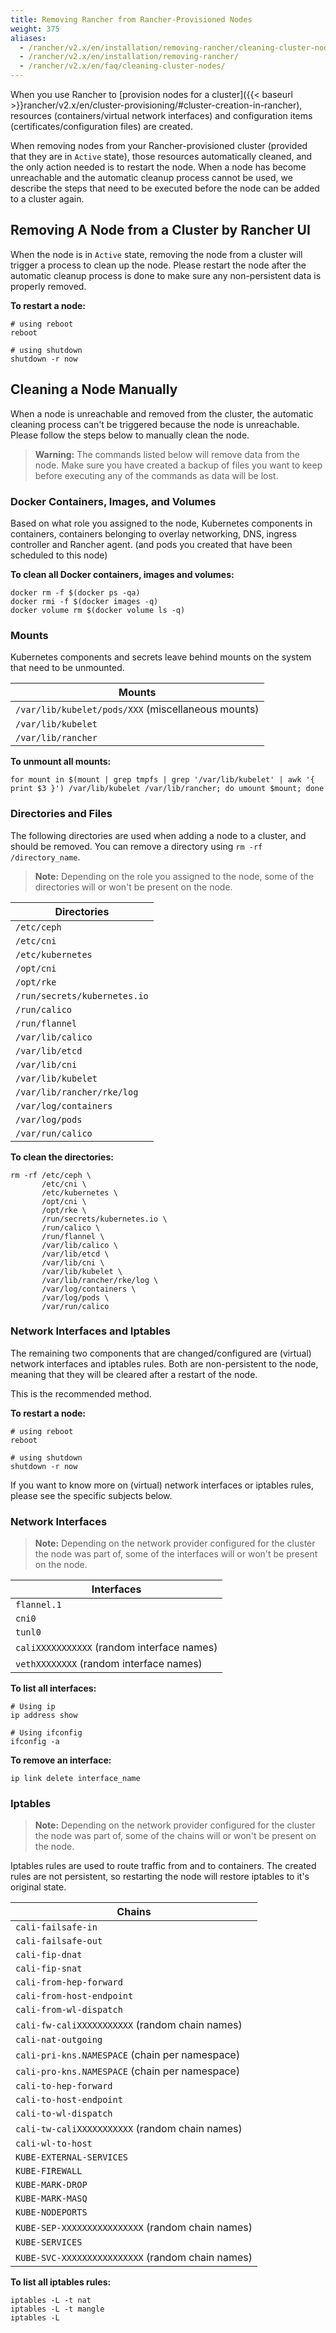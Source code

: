 ```yaml
---
title: Removing Rancher from Rancher-Provisioned Nodes
weight: 375
aliases:
  - /rancher/v2.x/en/installation/removing-rancher/cleaning-cluster-nodes/
  - /rancher/v2.x/en/installation/removing-rancher/
  - /rancher/v2.x/en/faq/cleaning-cluster-nodes/
---
```

When you use Rancher to [provision nodes for a cluster]({{< baseurl >}}rancher/v2.x/en/cluster-provisioning/#cluster-creation-in-rancher), resources (containers/virtual network interfaces) and configuration items (certificates/configuration files) are created. 

When removing nodes from your Rancher-provisioned cluster (provided that they are in `Active` state), those resources automatically cleaned, and the only action needed is to restart the node. When a node has become unreachable and the automatic cleanup process cannot be used, we describe the steps that need to be executed before the node can be added to a cluster again.

## Removing A Node from a Cluster by Rancher UI

When the node is in `Active` state, removing the node from a cluster will trigger a process to clean up the node. Please restart the node after the automatic cleanup process is done to make sure any non-persistent data is properly removed.

**To restart a node:**

```
# using reboot
reboot

# using shutdown
shutdown -r now
```

## Cleaning a Node Manually

When a node is unreachable and removed from the cluster, the automatic cleaning process can't be triggered because the node is unreachable. Please follow the steps below to manually clean the node.

>**Warning:** The commands listed below will remove data from the node. Make sure you have created a backup of files you want to keep before executing any of the commands as data will be lost.

### Docker Containers, Images, and Volumes

Based on what role you assigned to the node, Kubernetes components in containers, containers belonging to overlay networking, DNS, ingress controller and Rancher agent. (and pods you created that have been scheduled to this node)

**To clean all Docker containers, images and volumes:**

```
docker rm -f $(docker ps -qa)
docker rmi -f $(docker images -q)
docker volume rm $(docker volume ls -q)
```

### Mounts

Kubernetes components and secrets leave behind mounts on the system that need to be unmounted.

Mounts |
--------|
`/var/lib/kubelet/pods/XXX` (miscellaneous mounts)  |
`/var/lib/kubelet` |
`/var/lib/rancher` |

**To unmount all mounts:**

```
for mount in $(mount | grep tmpfs | grep '/var/lib/kubelet' | awk '{ print $3 }') /var/lib/kubelet /var/lib/rancher; do umount $mount; done
```

### Directories and Files

The following directories are used when adding a node to a cluster, and should be removed. You can remove a directory using `rm -rf /directory_name`.

>**Note:** Depending on the role you assigned to the node, some of the directories will or won't be present on the node.

Directories |
--------|
`/etc/ceph` |
`/etc/cni` |
`/etc/kubernetes` |
`/opt/cni` |
`/opt/rke` |
`/run/secrets/kubernetes.io` |
`/run/calico` |
`/run/flannel` |
`/var/lib/calico` |
`/var/lib/etcd` |
`/var/lib/cni` |
`/var/lib/kubelet` |
`/var/lib/rancher/rke/log` |
`/var/log/containers` |
`/var/log/pods` |
`/var/run/calico` |

**To clean the directories:**

```
rm -rf /etc/ceph \
       /etc/cni \
       /etc/kubernetes \
       /opt/cni \
       /opt/rke \
       /run/secrets/kubernetes.io \
       /run/calico \
       /run/flannel \
       /var/lib/calico \
       /var/lib/etcd \
       /var/lib/cni \
       /var/lib/kubelet \
       /var/lib/rancher/rke/log \
       /var/log/containers \
       /var/log/pods \
       /var/run/calico
```

### Network Interfaces and Iptables

The remaining two components that are changed/configured are (virtual) network interfaces and iptables rules. Both are non-persistent to the node, meaning that they will be cleared after a restart of the node. 

This is the recommended method. 

**To restart a node:**

```
# using reboot
reboot

# using shutdown
shutdown -r now
```

If you want to know more on (virtual) network interfaces or iptables rules, please see the specific subjects below.

### Network Interfaces

>**Note:** Depending on the network provider configured for the cluster the node was part of, some of the interfaces will or won't be present on the node.

Interfaces |
--------|
`flannel.1` |
`cni0` |
`tunl0` |
`caliXXXXXXXXXXX` (random interface names)  |
`vethXXXXXXXX` (random interface names)  |

**To list all interfaces:**

```
# Using ip
ip address show

# Using ifconfig
ifconfig -a
```

**To remove an interface:**

```
ip link delete interface_name
```

### Iptables

>**Note:** Depending on the network provider configured for the cluster the node was part of, some of the chains will or won't be present on the node.

Iptables rules are used to route traffic from and to containers. The created rules are not persistent, so restarting the node will restore iptables to it's original state.

Chains |
--------|
`cali-failsafe-in` |
`cali-failsafe-out` |
`cali-fip-dnat` |
`cali-fip-snat` |
`cali-from-hep-forward` |
`cali-from-host-endpoint` |
`cali-from-wl-dispatch` |
`cali-fw-caliXXXXXXXXXXX` (random chain names) |
`cali-nat-outgoing` |
`cali-pri-kns.NAMESPACE` (chain per namespace) |
`cali-pro-kns.NAMESPACE` (chain per namespace) |
`cali-to-hep-forward` |
`cali-to-host-endpoint` |
`cali-to-wl-dispatch` |
`cali-tw-caliXXXXXXXXXXX` (random chain names) |
`cali-wl-to-host` |
`KUBE-EXTERNAL-SERVICES` |
`KUBE-FIREWALL` |
`KUBE-MARK-DROP` |
`KUBE-MARK-MASQ` |
`KUBE-NODEPORTS` |
`KUBE-SEP-XXXXXXXXXXXXXXXX` (random chain names) |
`KUBE-SERVICES` |
`KUBE-SVC-XXXXXXXXXXXXXXXX` (random chain names) |

**To list all iptables rules:**

```
iptables -L -t nat
iptables -L -t mangle
iptables -L
```

